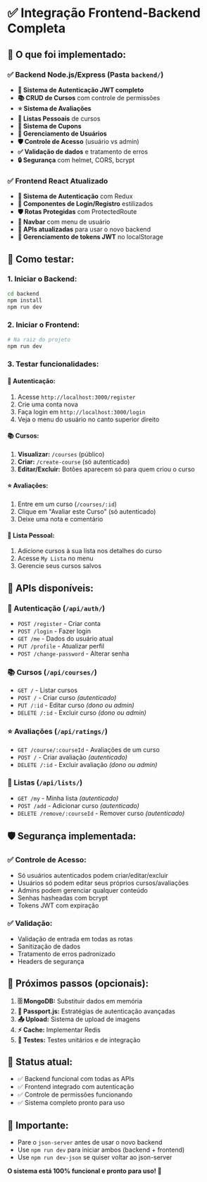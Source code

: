# ✅ Integração Frontend-Backend Completa

## 🎉 O que foi implementado:

### ✅ **Backend Node.js/Express** (Pasta `backend/`)
- **🔐 Sistema de Autenticação JWT completo**
- **📚 CRUD de Cursos** com controle de permissões
- **⭐ Sistema de Avaliações** 
- **📝 Listas Pessoais** de cursos
- **🎫 Sistema de Cupons**
- **👥 Gerenciamento de Usuários**
- **🛡️ Controle de Acesso** (usuário vs admin)
- **✅ Validação de dados** e tratamento de erros
- **🔒 Segurança** com helmet, CORS, bcrypt

### ✅ **Frontend React Atualizado**
- **🔐 Sistema de Autenticação** com Redux
- **🎨 Componentes de Login/Registro** estilizados
- **🛡️ Rotas Protegidas** com ProtectedRoute
- **🧭 Navbar** com menu de usuário
- **🔄 APIs atualizadas** para usar o novo backend
- **💾 Gerenciamento de tokens JWT** no localStorage

## 🚀 Como testar:

### 1. **Iniciar o Backend:**
```bash
cd backend
npm install
npm run dev
```

### 2. **Iniciar o Frontend:**
```bash
# Na raiz do projeto
npm run dev
```

### 3. **Testar funcionalidades:**

#### 🔐 **Autenticação:**
1. Acesse `http://localhost:3000/register`
2. Crie uma conta nova
3. Faça login em `http://localhost:3000/login`
4. Veja o menu do usuário no canto superior direito

#### 📚 **Cursos:**
1. **Visualizar:** `/courses` (público)
2. **Criar:** `/create-course` (só autenticado)
3. **Editar/Excluir:** Botões aparecem só para quem criou o curso

#### ⭐ **Avaliações:**
1. Entre em um curso (`/courses/:id`)
2. Clique em "Avaliar este Curso" (só autenticado)
3. Deixe uma nota e comentário

#### 📝 **Lista Pessoal:**
1. Adicione cursos à sua lista nos detalhes do curso
2. Acesse `My Lista` no menu
3. Gerencie seus cursos salvos

## 🔧 **APIs disponíveis:**

### 🔐 Autenticação (`/api/auth/`)
- `POST /register` - Criar conta
- `POST /login` - Fazer login
- `GET /me` - Dados do usuário atual
- `PUT /profile` - Atualizar perfil
- `POST /change-password` - Alterar senha

### 📚 Cursos (`/api/courses/`)
- `GET /` - Listar cursos
- `POST /` - Criar curso *(autenticado)*
- `PUT /:id` - Editar curso *(dono ou admin)*
- `DELETE /:id` - Excluir curso *(dono ou admin)*

### ⭐ Avaliações (`/api/ratings/`)
- `GET /course/:courseId` - Avaliações de um curso
- `POST /` - Criar avaliação *(autenticado)*
- `DELETE /:id` - Excluir avaliação *(dono ou admin)*

### 📝 Listas (`/api/lists/`)
- `GET /my` - Minha lista *(autenticado)*
- `POST /add` - Adicionar curso *(autenticado)*
- `DELETE /remove/:courseId` - Remover curso *(autenticado)*

## 🛡️ **Segurança implementada:**

### ✅ **Controle de Acesso:**
- Só usuários autenticados podem criar/editar/excluir
- Usuários só podem editar seus próprios cursos/avaliações
- Admins podem gerenciar qualquer conteúdo
- Senhas hasheadas com bcrypt
- Tokens JWT com expiração

### ✅ **Validação:**
- Validação de entrada em todas as rotas
- Sanitização de dados
- Tratamento de erros padronizado
- Headers de segurança

## 🔄 **Próximos passos (opcionais):**

1. **🗄️ MongoDB:** Substituir dados em memória
2. **🎯 Passport.js:** Estratégias de autenticação avançadas  
3. **📤 Upload:** Sistema de upload de imagens
4. **⚡ Cache:** Implementar Redis
5. **🧪 Testes:** Testes unitários e de integração

## 🎯 **Status atual:**
- ✅ Backend funcional com todas as APIs
- ✅ Frontend integrado com autenticação
- ✅ Controle de permissões funcionando
- ✅ Sistema completo pronto para uso

## 🚨 **Importante:**
- Pare o `json-server` antes de usar o novo backend
- Use `npm run dev` para iniciar ambos (backend + frontend)
- Use `npm run dev-json` se quiser voltar ao json-server

**O sistema está 100% funcional e pronto para uso! 🎉**
